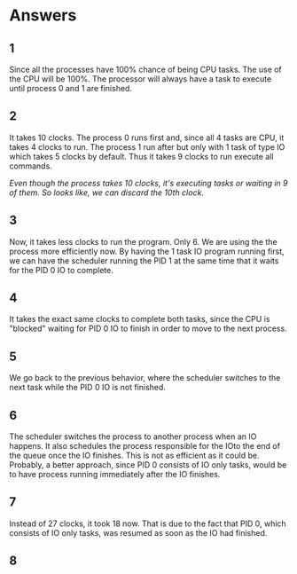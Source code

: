 # Answers

## 1

Since all the processes have 100% chance of being CPU tasks. The use of the CPU will be 100%. The processor will always have a task to execute until process 0 and 1 are finished.

## 2

It takes 10 clocks. The process 0 runs first and, since all 4 tasks are CPU, it takes 4 clocks to run. The process 1 run after but only with 1 task of type IO which takes 5 clocks by default. Thus it takes 9 clocks to run execute all commands. 

_Even though the process takes 10 clocks, it's executing tasks or waiting in 9 of them. So looks like, we can discard the 10th clock_.

## 3

Now, it takes less clocks to run the program. Only 6. We are using the the process more efficiently now. By having the 1 task IO program running first, we can have the scheduler running the PID 1 at the same time that it waits for the PID 0 IO to complete.

## 4

It takes the exact same clocks to complete both tasks, since the CPU is "blocked" waiting for PID 0 IO to finish in order to move to the next process.

## 5

We go back to the previous behavior, where the scheduler switches to the next task while the PID 0 IO is not finished.

## 6

The scheduler switches the process to another process when an IO happens. It also schedules the process responsible for the IOto the end of the queue once the IO finishes. This is not as efficient as it could be. Probably, a better approach, since PID 0 consists of IO only tasks, would be to have process running immediately after the IO finishes.

## 7

Instead of 27 clocks, it took 18 now. That is due to the fact that PID 0, which consists of IO only tasks, was resumed as soon as the IO had finished.

## 8


